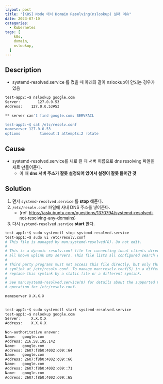 ```yaml
---
layout: post
title: "[K8S] Node 에서 Domain Resolving(nslookup) 실패 이슈"
date: 2023-07-10
categories:
  - Kubernetes
tags: [
    k8s,
    domain,
    nslookup,
  ]
---
```

## Description

- systemd-resolved.service 를 켰을 때 아래와 같이 nslookup이 안되는 경우가 있음

```bash
test-app2:~$ nslookup google.com
Server:        127.0.0.53
Address:    127.0.0.53#53
 
** server can't find google.com: SERVFAIL
 
test-app2:~$ cat /etc/resolv.conf
nameserver 127.0.0.53
options         timeout:1 attempts:2 rotate
```

## Cause

- systemd-resolved.service를 새로 킬 때 서버 이름으로 dns resolving 파일을 새로 만들어준다.
    - 이 때 **dns 서버 주소가 잘못 설정되어 있어서 설정이 잘못 들어간 것**

## Solution

1. 먼저 `systemd-resolved.service` 를 **stop** 해준다.
2. `/etc/resolv.conf` 파일에 사내 DNS 주소를 넣어준다. 
    - (ref. https://askubuntu.com/questions/1370794/systemd-resolved-not-resolving-any-domains)
3. 다시 `systemd-resolved.service` **start** 한다.

```bash
test-app1:~$ sudo systemctl stop systemd-resolved.service
test-app1:~$ sudo vi /etc/resolv.conf
# This file is managed by man:systemd-resolved(8). Do not edit.
#
# This is a dynamic resolv.conf file for connecting local clients directly to
# all known uplink DNS servers. This file lists all configured search domains.
#
# Third party programs must not access this file directly, but only through the
# symlink at /etc/resolv.conf. To manage man:resolv.conf(5) in a different way,
# replace this symlink by a static file or a different symlink.
#
# See man:systemd-resolved.service(8) for details about the supported modes of
# operation for /etc/resolv.conf.
 
nameserver X.X.X.X
 
 
test-app2:~$ sudo systemctl start systemd-resolved.service
test-app1:~$ nslookup google.com
Server:     X.X.X.X
Address:    X.X.X.X
 
Non-authoritative answer:
Name:   google.com
Address: 216.58.195.142
Name:   google.com
Address: 2607:f8b0:4002:c09::64
Name:   google.com
Address: 2607:f8b0:4002:c09::66
Name:   google.com
Address: 2607:f8b0:4002:c09::71
Name:   google.com
Address: 2607:f8b0:4002:c09::65
```